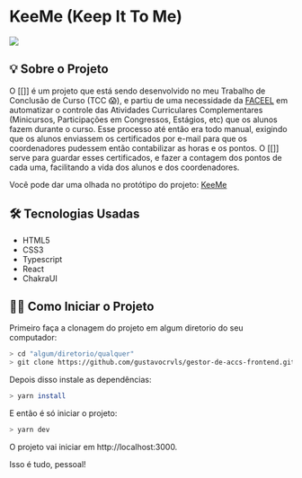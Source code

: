 # KeeMe (Keep It To Me)

![](https://github.com/gustavocrvls/gestor-de-accs-frontend/blob/aa6dbbc5032f42100187cbec8a8d4621ddc05dba/docs/screenshots/login_screen_v2.png)

## 💡 Sobre o Projeto

O [[]] é um projeto que está sendo desenvolvido no meu Trabalho de Conclusão de Curso (TCC 😱), e partiu de uma necessidade da <a href="https://faceel.unifesspa.edu.br/">FACEEL</a> em automatizar o controle das Atividades Curriculares Complementares (Minicursos, Participações em Congressos, Estágios, etc) que os alunos fazem durante o curso. Esse processo até então era todo manual, exigindo que os alunos enviassem os certificados por e-mail para que os coordenadores pudessem então contabilizar as horas e os pontos. O [[]] serve para guardar esses certificados, e fazer a contagem dos pontos de cada uma, facilitando a vida dos alunos e dos coordenadores.

Você pode dar uma olhada no protótipo do projeto: <a href="https://www.figma.com/file/28fcRaEdbWgQkIAw6Pnfwh/ACCGen-Web?node-id=0%3A1" target="_blank">KeeMe</a>

## 🛠 Tecnologias Usadas
- HTML5
- CSS3
- Typescript
- React
- ChakraUI

## 🧙‍♂️ Como Iniciar o Projeto

Primeiro faça a clonagem do projeto em algum diretorio do seu computador:
```bash
> cd "algum/diretorio/qualquer"
> git clone https://github.com/gustavocrvls/gestor-de-accs-frontend.git
```
Depois disso instale as dependências:
```bash
> yarn install
```
E então é só iniciar o projeto:
```bash
> yarn dev
```
O projeto vai iniciar em http://localhost:3000. 

Isso é tudo, pessoal!

